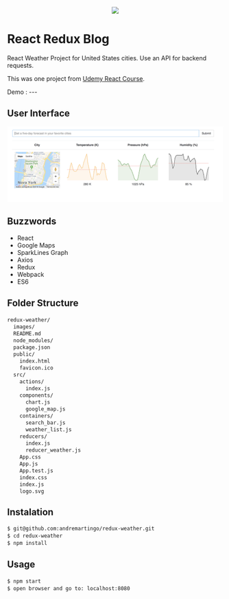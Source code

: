 <p align="center">
  <img width="200" src="https://upload.wikimedia.org/wikipedia/commons/thumb/a/a7/React-icon.svg/1200px-React-icon.svg.png" />
</p>

# React Redux Blog

React Weather Project for United States cities. Use an API for backend requests.<p>
This was one project from [Udemy React Course](https://www.udemy.com/react-redux/).<p>

Demo : ---

## User Interface

<img width="700" src="./images/screenshot.png"/>

## Buzzwords

* React
* Google Maps
* SparkLines Graph
* Axios
* Redux
* Webpack
* ES6

## Folder Structure

```
redux-weather/
  images/
  README.md
  node_modules/
  package.json
  public/
    index.html
    favicon.ico
  src/
    actions/
      index.js
    components/
      chart.js
      google_map.js
    containers/
      search_bar.js
      weather_list.js
    reducers/
      index.js
      reducer_weather.js
    App.css
    App.js
    App.test.js
    index.css
    index.js
    logo.svg
```

## Instalation

```bash
$ git@github.com:andremartingo/redux-weather.git
$ cd redux-weather
$ npm install
```

## Usage

```bash
$ npm start
$ open browser and go to: localhost:8080
```
